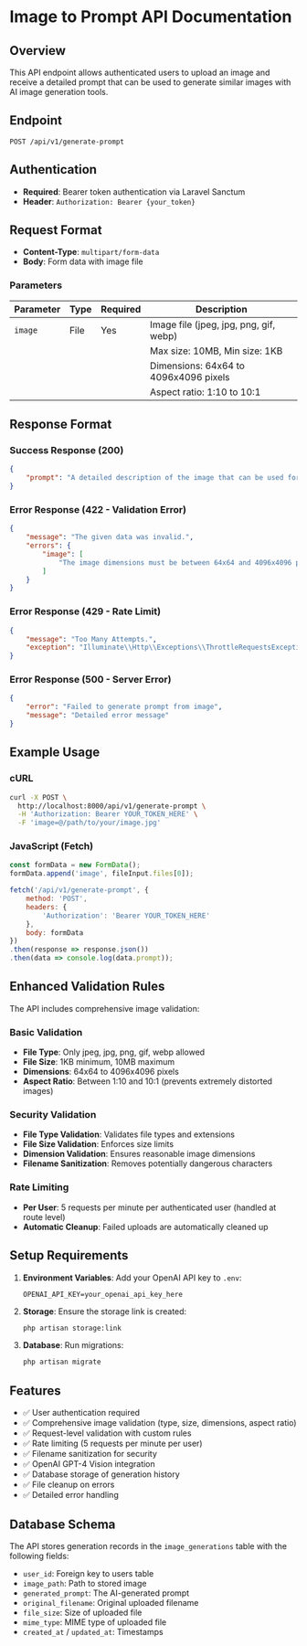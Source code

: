 # Image to Prompt API Documentation

## Overview
This API endpoint allows authenticated users to upload an image and receive a detailed prompt that can be used to generate similar images with AI image generation tools.

## Endpoint
```
POST /api/v1/generate-prompt
```

## Authentication
- **Required**: Bearer token authentication via Laravel Sanctum
- **Header**: `Authorization: Bearer {your_token}`

## Request Format
- **Content-Type**: `multipart/form-data`
- **Body**: Form data with image file

### Parameters
| Parameter | Type | Required | Description |
|-----------|------|----------|-------------|
| `image` | File | Yes | Image file (jpeg, jpg, png, gif, webp) |
| | | | Max size: 10MB, Min size: 1KB |
| | | | Dimensions: 64x64 to 4096x4096 pixels |
| | | | Aspect ratio: 1:10 to 10:1 |

## Response Format

### Success Response (200)
```json
{
    "prompt": "A detailed description of the image that can be used for AI image generation..."
}
```

### Error Response (422 - Validation Error)
```json
{
    "message": "The given data was invalid.",
    "errors": {
        "image": [
            "The image dimensions must be between 64x64 and 4096x4096 pixels."
        ]
    }
}
```

### Error Response (429 - Rate Limit)
```json
{
    "message": "Too Many Attempts.",
    "exception": "Illuminate\\Http\\Exceptions\\ThrottleRequestsException"
}
```

### Error Response (500 - Server Error)
```json
{
    "error": "Failed to generate prompt from image",
    "message": "Detailed error message"
}
```

## Example Usage

### cURL
```bash
curl -X POST \
  http://localhost:8000/api/v1/generate-prompt \
  -H 'Authorization: Bearer YOUR_TOKEN_HERE' \
  -F 'image=@/path/to/your/image.jpg'
```

### JavaScript (Fetch)
```javascript
const formData = new FormData();
formData.append('image', fileInput.files[0]);

fetch('/api/v1/generate-prompt', {
    method: 'POST',
    headers: {
        'Authorization': 'Bearer YOUR_TOKEN_HERE'
    },
    body: formData
})
.then(response => response.json())
.then(data => console.log(data.prompt));
```

## Enhanced Validation Rules

The API includes comprehensive image validation:

### Basic Validation
- **File Type**: Only jpeg, jpg, png, gif, webp allowed
- **File Size**: 1KB minimum, 10MB maximum
- **Dimensions**: 64x64 to 4096x4096 pixels
- **Aspect Ratio**: Between 1:10 and 10:1 (prevents extremely distorted images)

### Security Validation
- **File Type Validation**: Validates file types and extensions
- **File Size Validation**: Enforces size limits
- **Dimension Validation**: Ensures reasonable image dimensions
- **Filename Sanitization**: Removes potentially dangerous characters

### Rate Limiting
- **Per User**: 5 requests per minute per authenticated user (handled at route level)
- **Automatic Cleanup**: Failed uploads are automatically cleaned up

## Setup Requirements

1. **Environment Variables**: Add your OpenAI API key to `.env`:
   ```
   OPENAI_API_KEY=your_openai_api_key_here
   ```

2. **Storage**: Ensure the storage link is created:
   ```bash
   php artisan storage:link
   ```

3. **Database**: Run migrations:
   ```bash
   php artisan migrate
   ```

## Features
- ✅ User authentication required
- ✅ Comprehensive image validation (type, size, dimensions, aspect ratio)
- ✅ Request-level validation with custom rules
- ✅ Rate limiting (5 requests per minute per user)
- ✅ Filename sanitization for security
- ✅ OpenAI GPT-4 Vision integration
- ✅ Database storage of generation history
- ✅ File cleanup on errors
- ✅ Detailed error handling

## Database Schema
The API stores generation records in the `image_generations` table with the following fields:
- `user_id`: Foreign key to users table
- `image_path`: Path to stored image
- `generated_prompt`: The AI-generated prompt
- `original_filename`: Original uploaded filename
- `file_size`: Size of uploaded file
- `mime_type`: MIME type of uploaded file
- `created_at` / `updated_at`: Timestamps

